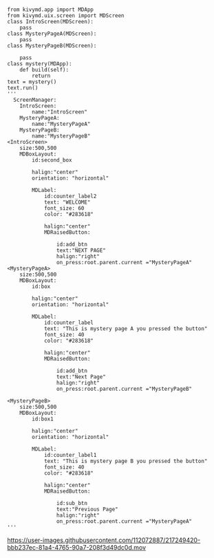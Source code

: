 ###

    from kivymd.app import MDApp
    from kivymd.uix.screen import MDScreen
    class IntroScreen(MDScreen):
        pass
    class MysteryPageA(MDScreen):
        pass
    class MysteryPageB(MDScreen):

        pass
    class mystery(MDApp):
        def build(self):
            return
    text = mystery()
    text.run()
    '''
      ScreenManager:
        IntroScreen:
            name:"IntroScreen"
        MysteryPageA:
            name:"MysteryPageA"
        MysteryPageB:
            name:"MysteryPageB"
    <IntroScreen>
        size:500,500
        MDBoxLayout:
            id:second_box

            halign:"center"
            orientation: "horizontal"

            MDLabel:
                id:counter_label2
                text: "WELCOME"
                font_size: 60
                color: "#283618"

                halign:"center"
                MDRaisedButton:

                    id:add_btn
                    text:"NEXT PAGE"
                    halign:"right"
                    on_press:root.parent.current ="MysteryPageA"
    <MysteryPageA>
        size:500,500
        MDBoxLayout:
            id:box

            halign:"center"
            orientation: "horizontal"

            MDLabel:
                id:counter_label
                text: "This is mystery page A you pressed the button"
                font_size: 40
                color: "#283618"

                halign:"center"
                MDRaisedButton:

                    id:add_btn
                    text:"Next Page"
                    halign:"right"
                    on_press:root.parent.current ="MysteryPageB"

    <MysteryPageB>
        size:500,500
        MDBoxLayout:
            id:box1

            halign:"center"
            orientation: "horizontal"

            MDLabel:
                id:counter_label1
                text: "This is mystery page B you pressed the button"
                font_size: 40
                color: "#283618"

                halign:"center"
                MDRaisedButton:

                    id:sub_btn
                    text:"Previous Page"
                    halign:"right"
                    on_press:root.parent.current ="MysteryPageA"
    '''


https://user-images.githubusercontent.com/112072887/217249420-bbb237ec-81a4-4765-90a7-208f3d49dc0d.mov


